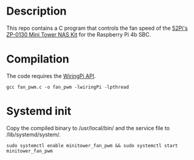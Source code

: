 # Description
This repo contains a C program that controls the fan speed of the
[52Pi's ZP-0130 Mini Tower NAS Kit](https://wiki.52pi.com/index.php?title=ZP-0130) for the Raspberry Pi 4b SBC.

# Compilation
The code requires the [WiringPi API](https://github.com/WiringPi/WiringPi/releases/).

`gcc fan_pwm.c -o fan_pwm -lwiringPi -lpthread`

# Systemd init
Copy the compiled binary to /usr/local/bin/ and the service file to
/lib/systemd/system/.

`sudo systemctl enable minitower_fan_pwm && sudo systemctl start minitower_fan_pwm`




